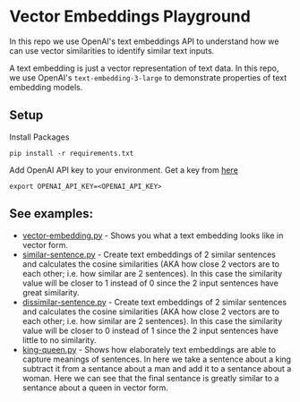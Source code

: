 # Vector Embeddings Playground

In this repo we use OpenAI's text embeddings API to understand how we can use vector similarities to identify similar text inputs.

A text embedding is just a vector representation of text data. In this repo, we use OpenAI's `text-embedding-3-large` to demonstrate properties of text embedding models.

## Setup
Install Packages
```
pip install -r requirements.txt
```

Add OpenAI API key to your environment. Get a key from [here](https://platform.openai.com/api-keys)
```
export OPENAI_API_KEY=<OPENAI_API_KEY>
```

## See examples:
* [vector-embedding.py](./vector-embedding.py) - Shows you what a text embedding looks like in vector form.
* [similar-sentence.py](./similar-sentence.py) - Create text embeddings of 2 similar sentences and calculates the cosine similarities (AKA how close 2 vectors are to each other; i.e. how similar are 2 sentences). In this case the similarity value will be closer to 1 instead of 0 since the 2 input sentences have great similarity.
* [dissimilar-sentence.py](./dissimilar-sentence.py) - Create text embeddings of 2 similar sentences and calculates the cosine similarities (AKA how close 2 vectors are to each other; i.e. how similar are 2 sentences). In this case the similarity value will be closer to 0 instead of 1 since the 2 input sentences have little to no similarity.
* [king-queen.py](./king-queen.py) - Shows how elaborately text embeddings are able to capture meanings of sentences. In here we take a sentence about a king subtract it from a sentance about a man and add it to a sentance about a woman. Here we can see that the final sentance is greatly similar to a sentance about a queen in vector form.